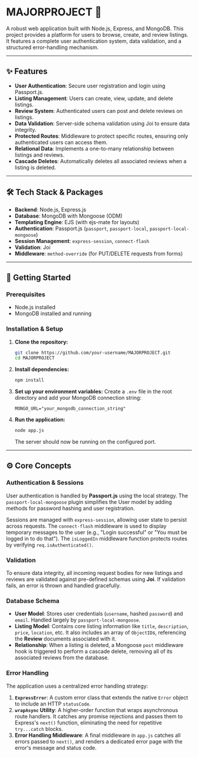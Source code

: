 

# MAJORPROJECT 🏡

A robust web application built with Node.js, Express, and MongoDB. This project provides a platform for users to browse, create, and review listings. It features a complete user authentication system, data validation, and a structured error-handling mechanism.

-----

## ✨ Features

  * **User Authentication**: Secure user registration and login using Passport.js.
  * **Listing Management**: Users can create, view, update, and delete listings.
  * **Review System**: Authenticated users can post and delete reviews on listings.
  * **Data Validation**: Server-side schema validation using Joi to ensure data integrity.
  * **Protected Routes**: Middleware to protect specific routes, ensuring only authenticated users can access them.
  * **Relational Data**: Implements a one-to-many relationship between listings and reviews.
  * **Cascade Deletes**: Automatically deletes all associated reviews when a listing is deleted.

-----

## 🛠️ Tech Stack & Packages

  * **Backend**: Node.js, Express.js
  * **Database**: MongoDB with Mongoose (ODM)
  * **Templating Engine**: EJS (with ejs-mate for layouts)
  * **Authentication**: Passport.js (`passport`, `passport-local`, `passport-local-mongoose`)
  * **Session Management**: `express-session`, `connect-flash`
  * **Validation**: Joi
  * **Middleware**: `method-override` (for PUT/DELETE requests from forms)

-----

## 🚀 Getting Started

### Prerequisites

  * Node.js installed
  * MongoDB installed and running

### Installation & Setup

1.  **Clone the repository:**

    ```bash
    git clone https://github.com/your-username/MAJORPROJECT.git
    cd MAJORPROJECT
    ```

2.  **Install dependencies:**

    ```bash
    npm install
    ```

3.  **Set up your environment variables:**
    Create a `.env` file in the root directory and add your MongoDB connection string:

    ```
    MONGO_URL="your_mongodb_connection_string"
    ```

4.  **Run the application:**

    ```bash
    node app.js
    ```

    The server should now be running on the configured port.

-----

## ⚙️ Core Concepts

### Authentication & Sessions

User authentication is handled by **Passport.js** using the local strategy. The `passport-local-mongoose` plugin simplifies the User model by adding methods for password hashing and user registration.

Sessions are managed with `express-session`, allowing user state to persist across requests. The `connect-flash` middleware is used to display temporary messages to the user (e.g., "Login successful" or "You must be logged in to do that"). The `isLoggedIn` middleware function protects routes by verifying `req.isAuthenticated()`.

### Validation

To ensure data integrity, all incoming request bodies for new listings and reviews are validated against pre-defined schemas using **Joi**. If validation fails, an error is thrown and handled gracefully.

### Database Schema

  * **User Model**: Stores user credentials (`username`, hashed `password`) and `email`. Handled largely by `passport-local-mongoose`.
  * **Listing Model**: Contains core listing information like `title`, `description`, `price`, `location`, etc. It also includes an array of `ObjectID`s, referencing the **Review** documents associated with it.
  * **Relationship**: When a listing is deleted, a Mongoose `post` middleware hook is triggered to perform a cascade delete, removing all of its associated reviews from the database.

### Error Handling

The application uses a centralized error handling strategy:

1.  **`ExpressError`**: A custom error class that extends the native `Error` object to include an HTTP `statusCode`.
2.  **`wrapAsync` Utility**: A higher-order function that wraps asynchronous route handlers. It catches any promise rejections and passes them to Express's `next()` function, eliminating the need for repetitive `try...catch` blocks.
3.  **Error Handling Middleware**: A final middleware in `app.js` catches all errors passed to `next()`, and renders a dedicated error page with the error's message and status code.
